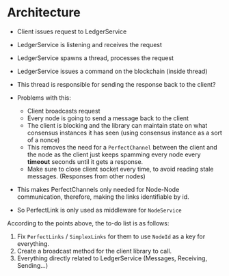 # Architecture

* Client issues request to LedgerService
* LedgerService is listening and receives the request
* LedgerService spawns a thread, processes the request
* LedgerService issues a command on the blockchain (inside thread)
* This thread is responsible for sending the response back to the client?
*  Problems with this:
    * Client broadcasts request
    * Every node is going to send a message back to the client
    * The client is blocking and the library can maintain state on what consensus instances it has seen
    (using consensus instance as a sort of a nonce)
    * This removes the need for a `PerfectChannel` between the client and the node as the client
    just keeps spamming every node every **timeout** seconds until it gets a response.
    * Make sure to close client socket every time, to avoid reading stale messages. 
    (Responses from other nodes)

* This makes PerfectChannels only needed for Node-Node communication, therefore, 
making the links identifiable by id.
* So PerfectLink is only used as middleware for `NodeService`

According to the points above, the to-do list is as follows:

1. Fix `PerfectLinks` / `SimplexLinks` for them to use `NodeId` as a key for everything.
2. Create a broadcast method for the client library to call.
3. Everything directly related to LedgerService (Messages, Receiving, Sending...)
